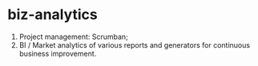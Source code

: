 # biz-analytics
1. Project management: Scrumban;
2. BI / Market analytics of various reports and generators for continuous business improvement.
